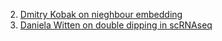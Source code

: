 
2) [Dmitry Kobak on nieghbour embedding](https://www.youtube.com/watch?v=CsUqmug7ZMc)
3) [Daniela Witten on double dipping in scRNAseq](https://www.youtube.com/watch?v=0x_0uHu1JlM)